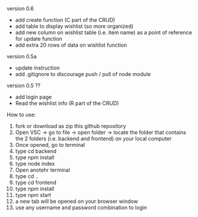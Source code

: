 version 0.6
- add create function (C part of the CRUD)
- add table to display wishlist (so more organized)
- add new column on wishlist table (i.e. item name) as a point of reference for update function
- add extra 20 rows of data on wishlist function

version 0.5a
- update instruction 
- add .gitignore to discourage push / pull of node module

version 0.5 ??
- add login page
- Read the wishlist info (R part of the CRUD)



How to use:
1. fork or download as zip this github repository
2. Open VSC -> go to file -> open folder -> locate the folder that contains the 2 folders (i.e. backend and frontend) on your local computer 
3. Once opened, go to terminal 
4. type cd backend
5. type npm install
6. type node index
7. Open anotehr terminal
8. type cd ..
9. type cd frontend
10. type npm install
11. type npm start
12. a new tab will be opened on your browser window
13. use any username and password combination to login
